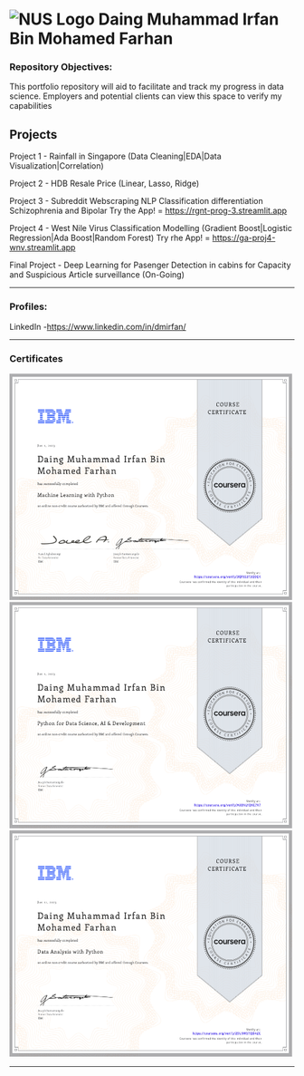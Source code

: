 # <img src="https://www.nus.edu.sg/images/default-source/identity-images/NUS_logo_full-vertical.jpg" alt="NUS Logo" width="75" height="100"> Daing Muhammad Irfan Bin Mohamed Farhan

### Repository Objectives:
This portfolio repository will aid to facilitate and track my progress in data science. Employers and potential clients can view this space to verify my capabilities



## Projects

Project 1 - Rainfall in Singapore (Data Cleaning|EDA|Data Visualization|Correlation)

Project 2 - HDB Resale Price (Linear, Lasso, Ridge)


Project 3 - Subreddit Webscraping NLP Classification differentiation Schizophrenia and Bipolar 
Try the App! = https://rgnt-prog-3.streamlit.app

Project 4 - West Nile Virus Classification Modelling (Gradient Boost|Logistic Regression|Ada Boost|Random Forest)
Try rhe App! = https://ga-proj4-wnv.streamlit.app

Final Project - Deep Learning for Pasenger Detection in cabins for Capacity and Suspicious Article surveillance (On-Going)

---

### Profiles:

LinkedIn -https://www.linkedin.com/in/dmirfan/

---

### Certificates

<img src="/Certifications/IBM_Machine_Learning_Python.png" width="500" height="400">

<img src="/Certifications/IBM_Python_AI_Development.png" width="500" height="400">

<img src="/Certifications/IBM_Data_Analysis_With_Python.png" width="500" height="400">

---
